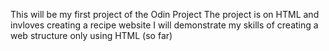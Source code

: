 This will be my first project of the Odin Project
The project is on HTML and invloves creating a recipe website 
I will demonstrate my skills of creating a web structure only using HTML (so far)